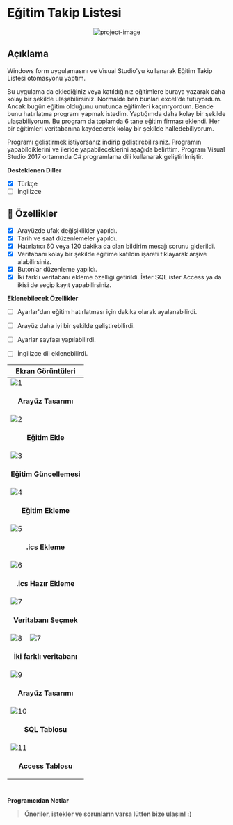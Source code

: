 # Eğitim Takip Listesi

<p align="center"><img src="https://socialify.git.ci/epbalaban01/EgitimTakipListesi/image?name=1&amp;owner=1&amp;theme=Light" alt="project-image"></p>

<h2>Açıklama</h2>

Windows form uygulamasını ve Visual Studio'yu kullanarak Eğitim Takip Listesi otomasyonu yaptım.

Bu uygulama da eklediğiniz veya katıldığınız eğitimlere buraya yazarak daha kolay bir şekilde ulaşabilirsiniz. Normalde ben bunları excel'de tutuyordum. Ancak bugün eğitim olduğunu unutunca eğitimleri kaçırıryordum. Bende bunu hatırlatma programı yapmak istedim. Yaptığımda daha kolay bir şekilde ulaşabiliyorum. Bu program da toplamda 6 tane eğitim firması eklendi. Her bir eğitimleri veritabanına kaydederek kolay bir şekilde halledebiliyorum.

Programı geliştirmek istiyorsanız indirip geliştirebilirsiniz. Programın yapabildiklerini ve ileride yapabileceklerini aşağıda belirttim. Program Visual Studio 2017 ortamında C# programlama dili kullanarak geliştirilmiştir.

<b>Desteklenen Diller</b>
- [x] Türkçe
- [ ] İngilizce

<h2>🧐 Özellikler</h2>


- [x] Arayüzde ufak değişiklikler yapıldı.
- [x] Tarih ve saat düzenlemeler yapıldı.
- [x] Hatırlatıcı 60 veya 120 dakika da olan bildirim mesajı sorunu giderildi.
- [x] Veritabanı kolay bir şekilde eğitime katıldın işareti tıklayarak arşive alabilirsiniz.
- [x] Butonlar düzenleme yapıldı.
- [x] İki farklı veritabanı ekleme özelliği getirildi. İster SQL ister Access ya da ikisi de seçip kayıt yapabilirsiniz.

<b>Eklenebilecek Özellikler</b>

- [ ] Ayarlar'dan eğitim hatırlatması için dakika olarak ayalanabilirdi.
- [ ] Arayüz daha iyi bir şekilde geliştirebilirdi.
- [ ] Ayarlar sayfası yapılabilirdi.
- [ ] İngilizce dil eklenebilirdi.


| <b>Ekran Görüntüleri</b> |
|---|
| ![1](https://user-images.githubusercontent.com/42430554/214224612-22cc72bb-d205-4aa2-93e3-0df8a138f4ab.png) |
| <p align="center"><b>Arayüz Tasarımı</b></p> |
| ![2](https://user-images.githubusercontent.com/42430554/214224624-00f40c95-1d59-4a30-ae46-8d2c91b60b01.png) |
| <p align="center"><b>Eğitim Ekle</b></p> |
| ![3](https://user-images.githubusercontent.com/42430554/214224631-fb667901-c062-45e4-97ab-ef1fb3626f6a.png) |
| <p align="center"><b>Eğitim Güncellemesi</b></p> |
| ![4](https://user-images.githubusercontent.com/42430554/214224632-508d3853-f9e9-4361-8fe9-141f833cf4ad.png) |
| <p align="center"><b>Eğitim Ekleme</b></p> |
| ![5](https://github.com/epbalaban01/EgitimTakipListesi/assets/42430554/265996a9-393a-4233-8e03-6a23772ffe7c) |
| <p align="center"><b>.ics Ekleme</b></p> |
| ![6](https://github.com/epbalaban01/EgitimTakipListesi/assets/42430554/f7bd923e-59b1-4ccb-9577-ee9f22f3b612) |
| <p align="center"><b>.ics Hazır Ekleme</b></p> |
| ![7](https://github.com/epbalaban01/EgitimTakipListesi/assets/42430554/30dc86c2-904a-44f7-9345-c729124031cf) |
| <p align="center"><b>Veritabanı Seçmek</b></p> |
| ![8](https://user-images.githubusercontent.com/42430554/214224641-ec29f1f9-1b63-45ae-ac03-26b3665cc9a9.png) &nbsp;&nbsp; ![7](https://user-images.githubusercontent.com/42430554/214224642-4f1d1e17-6e9c-4fb4-8cae-ed1497a27c12.png) |
| <p align="center"><b>İki farklı veritabanı</b></p> |
| ![9](https://user-images.githubusercontent.com/42430554/214224645-a80dc398-6469-4914-87ea-c2496255fa56.png) |
| <p align="center"><b>Arayüz Tasarımı</b></p> |
| ![10](https://user-images.githubusercontent.com/42430554/214224649-55139854-4e3c-4a08-9e1a-a9b5cdcc441a.png) |
| <p align="center"><b>SQL Tablosu</b></p> |
| ![11](https://user-images.githubusercontent.com/42430554/214224651-a60456ec-649a-4091-9bbc-75618f3385f4.png) | 
| <p align="center"><b>Access Tablosu</b></p> |
#
<b>Programcıdan Notlar</b>
> <b>Öneriler, istekler ve sorunların varsa lütfen bize ulaşın! :)</b>
